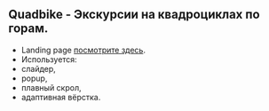 ## Quadbike - Экскурсии на квадроциклах по горам.
- Landing page [посмотрите здесь](https://evgeniymurygin.github.io/quadbike/).
- Используется:
- слайдер,
- popup,
- плавный скрол,
- адаптивная вёрстка.
